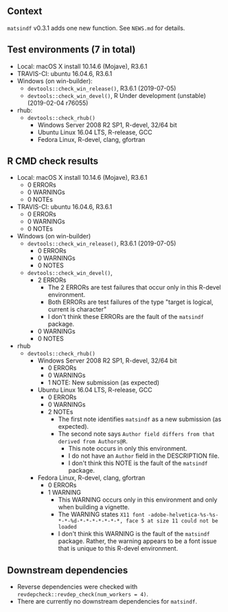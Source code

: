 ## Context
`matsindf` v0.3.1 adds one new function. See `NEWS.md` for details. 

## Test environments (7 in total)
* Local: macOS X install 10.14.6 (Mojave), R3.6.1
* TRAVIS-CI: ubuntu 16.04.6, R3.6.1
* Windows (on win-builder):
    * `devtools::check_win_release()`, R3.6.1 (2019-07-05)
    * `devtools::check_win_devel()`, R Under development (unstable) (2019-02-04 r76055)
* rhub:
    * `devtools::check_rhub()`
        * Windows Server 2008 R2 SP1, R-devel, 32/64 bit
        * Ubuntu Linux 16.04 LTS, R-release, GCC
        * Fedora Linux, R-devel, clang, gfortran

## R CMD check results
* Local: macOS X install 10.14.6 (Mojave), R3.6.1
    * 0 ERRORs
    * 0 WARNINGs
    * 0 NOTEs
* TRAVIS-CI: ubuntu 16.04.6, R3.6.1
    * 0 ERRORs
    * 0 WARNINGs
    * 0 NOTEs
* Windows (on win-builder)
    * `devtools::check_win_release()`, R3.6.1 (2019-07-05)
        * 0 ERRORs
        * 0 WARNINGs
        * 0 NOTES
    * `devtools::check_win_devel()`, 
        * 2 ERRORs
            * The 2 ERRORs are test failures that occur only in this R-devel environment.
            * Both ERRORs are test failures of the type "target is logical, current is character"
            * I don't think these ERRORs are the fault of the `matsindf` package.
        * 0 WARNINGs
        * 0 NOTES
* rhub
    * `devtools::check_rhub()`
        * Windows Server 2008 R2 SP1, R-devel, 32/64 bit
            * 0 ERRORs
            * 0 WARNINGs
            * 1 NOTE: New submission (as expected)
        * Ubuntu Linux 16.04 LTS, R-release, GCC
            * 0 ERRORs
            * 0 WARNINGs
            * 2 NOTEs
                * The first note identifies `matsindf` as a new submission (as expected).
                * The second note says `Author field differs from that derived from Authors@R`.
                    * This note occurs in only this environment.
                    * I do not have an `Author` field in the DESCRIPTION file.
                    * I don't think this NOTE is the fault of the `matsindf` package.
        * Fedora Linux, R-devel, clang, gfortran
            * 0 ERRORs
            * 1 WARNING
                * This WARNING occurs only in this environment and only when building a vignette.
                * The WARNING states `X11 font -adobe-helvetica-%s-%s-*-*-%d-*-*-*-*-*-*-*, face 5 at size 11 could not be loaded`
                * I don't think this WARNING is the fault of the `matsindf` package.
                  Rather, the warning appears to be a font issue that is unique to this R-devel environment.

## Downstream dependencies
* Reverse dependencies were checked with `revdepcheck::revdep_check(num_workers = 4)`.
* There are currently no downstream dependencies for `matsindf`.
